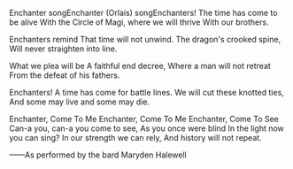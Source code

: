 Enchanter songEnchanter (Orlais) songEnchanters!
The time has come to be alive
With the Circle of Magi, where we will thrive
With our brothers.

Enchanters remind
That time will not unwind.
The dragon's crooked spine,
Will never straighten into line.

What we plea will be
A faithful end decree,
Where a man will not retreat
From the defeat of his fathers.

Enchanters!
A time has come for battle lines.
We will cut these knotted ties,
And some may live and some may die.

Enchanter, Come To Me
Enchanter, Come To Me
Enchanter, Come To See
Can-a you, can-a you come to see,
As you once were blind
In the light now you can sing?
In our strength we can rely,
And history will not repeat.

——As performed by the bard Maryden Halewell
